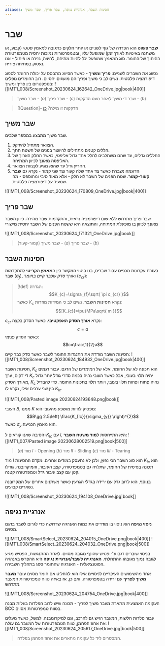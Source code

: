 ```yaml
---
aliases: חסינות השבר, אנרגיית נגיפה, שבר פריך, שבר משיך
---
```


# שבר

**שבר פשוט** הוא הפרדה של גוף לשניים או יותר חלקים כתגובה למאמץ *סטטי* (קבוע, או משתנה באיטיות לאורך זמן) שמופעל עליו, ובטמפרטורות נמוכות יחסית מטמפרטורת ההיתוך של החומר. סוג המאמץ שמופעל יכל להיות מתיחה, לחיצה, גזירה או פיתול - אנו נעסוק במתיחה צירית.

נסווג את השברים לשניים: **פריך ומשיך** - כאשר הסיווג מתבסס על יכולת החומר לספוג דיפורמציה פלסטית. נשים לב כי משיך ופריך הם מושגים יחסיים. רוב החומרים נופלים בספקטרום בין פריך ומשיך:
![[IMT1_008/Screenshot_20230624_162642_OneDrive.jpg|book|400]]
> שבר משיך - $(a)$
> שבר פריך - $(c)$
> שבר די משיך לאחר מעט הדקקות - $(b)$
> 

>[!Question]- הדקקות זו מילה? 
 > [כן](https://hebrew-academy.org.il/%D7%9C%D7%95%D7%97%D7%95%D7%AA-%D7%A0%D7%98%D7%99%D7%99%D7%AA-%D7%94%D7%A4%D7%95%D7%A2%D7%9C/?action=netiot&shoresh=%D7%93%D7%A7%D7%A7&binyan=60)

## שבר משיך
שבר משיך מתבצע במספר שלבים.
1. הצוואר מתחיל להידקק.
2. חללים קטנים מתחילים להיווצר בפנים של השטח חתך.
3. החללים גדלים, עד שהם משתלבים לחלל אחד גדול אליפטי, כאשר החלק הארוך של האליפסה מאונך לכיוון המתיחה.
4. החריץ גדל עד שהוא מגיע לקצוות הצוואר.
5. הדוגמה נשברת כאשר צד אחד שלה קעור וצד שני קמור - נקרא גם **שבר קעור-קמור**. שטח הפנים של השבר לא חלק - אלא מאוד סיבי ומחוספס - מה שמעיד על דיפורמציה פלסטית.

![[IMT1_008/Screenshot_20230624_170809_OneDrive.jpg|book|400]]


## שבר פריך

שבר פריך מתרחש ללא שום דיפורמציה נראית, והתקדמות שבר מהירה. כיוון השבר מאונך לכיוון בו מופעלת המתיחה, והתוצאה היא ששטח הפנים של השבר יחסית מישורי

![[IMT1_008/Screenshot_20230624_171321_OneDrive.jpg|book]]
> שבר משיך (קמור-קעור) - $(a)$
> שבר פריך - $(b)$

## חסינות השבר
בעזרת עקרונות מכניים עבור שברים, בנו ביטוי המקשר בין ה**מאמץ הקריטי** להתקדמות שבר ($\sigma_{f}$), ואורך *סדק שכבר קיים בחומר* ($c_{cr}$):

>[!def] הגדרה: 
>$$K_{c}=\sigma_{f}\sqrt{ \pi c_{cr} }$$
>כאשר $K_{c}$ נקרא **חסינות השבר**. נשים לב כי המידות מוזרות:
>$$[K_{c}]=\pu{MPa\sqrt{ m }}$$

$c_{cr}$ נקרא **אורך הסדק האפקטיבי**. כאשר הסדק בקצה:
$$c=a$$
כאשר הסדק פנימי:
$$c=\frac{1}{2}a$$

חסינות השבר מודדת את התנגדות החומר לשבר כאשר סדק כבר קיים:
![[IMT1_008/Screenshot_20230624_184932_OneDrive.jpg|book|400]]

חסינות השבר, $K_{c}$ הוא תכונה לא של החומר, אלא של המימדים של הדגם. עבור דגמים די דקים, ערך $K_{c}$ יהיה תלוי בעובי, אבל כאשר העובי נהיה בכמה סדרי גודל יותר גדול מאורך הסדק, $K_{c}$ נהיה פחות ופחות תלוי בעובי, ויותר תלוי בתכונות החומר. כדי להבדיל בין שני ערכים אילו, נקרא לו $K_{Ic}$.

![[IMT1_008/Pasted image 20230624193648.png|book]]

העובי $B$, ממנו $K$ מפסיק להיות מושפע מהעובי הוא:
$$B\gg 2.5\left( \frac{K_{Ic}}{\sigma_{y}} \right)^{2}$$
כאשר $\sigma_{y}$ הוא מאמץ הכניעה.

הסיבה שאנו קוראים ל-$K_{Ic}$ עם $I$, היא התייחסות ל**מוד משטח השבר**:
![[IMT1_007/Pasted image 20230628002519.png|book|500]]

> $(a)$ מוד $I$ - Opening
> $(b)$ מוד $II$ - Sliding
> $(c)$ מוד $III$ - Tearing

מוד $I$ הוא סוג השבר הכי נפוץ, ולכן לא נתעסק במודים אחרים. מקדם החסינות $K_{Ic}$ הוא תכונה בסיסית של החומר, שתלויה גם בטמפרטורה, קצב העיבור, והמיקרובנה. גודלו קטן עם קצב עיבור גדל וטמפרטורה קטנה.

בנוסף, הוא לרוב גדל עם ירידה בגדלי הגרעין כאשר משתנים אחרים של המקרובנה נשארים קבועים.

![[IMT1_008/Screenshot_20230624_194108_OneDrive.jpg|book]]

##  אנרגיית נגיפה
**ניסוי נגיפה** הוא ניסוי בו מודדים את כמות האנרגיה שדרושה כדי לגרום לשבר בדגם מסוים.

![[IMT1_008/SmartSelect_20230624_204015_OneDrive.png|book|400]]
![[IMT1_008/SmartSelect_20230624_204032_OneDrive.png|book|500]]

בניסוי שוברים דגם ע"י פטיש שהונף מגובה מסוים. לאחר ההתנגשות, הפטיש מגיע לגובה נמוך מגובהו ההתחלתי.
**האנרגייה לשבר/אנרגיית נגיפה** היא ההפרש באנרגיה הפוטנציאלית - האנרגיה שהחומר ספג בתהליך השבירה.

אחד מהשימושים העיקריים לניסויים אילו הוא להחליט אם חומר מסוים עובר **מעבר משיך לפריך**  עם ירידה בטמפרטורה, ואם כן, אז באיזה טווח טמפרטורות המעבר מתרחש.

![[IMT1_008/Screenshot_20230624_204754_OneDrive.jpg|book|400]]

העקומה האמצעית מתארת מעבר משיך לפריך - תכונה שיש לרוב הפלדות בעלות מבנה BCC בטווח טמפרטורות מסוים.

עבור פלדות חלשות, המעבר רגיש גם להרכב,  וגם למיקרומבנה. למשל, כאשר מעלים את אחוז הפחמן, טווח הטמפרטורות של המעבר גם עולה:
![[IMT1_008/Screenshot_20230624_205617_OneDrive.jpg|book|500]]
> המספרים ליד כל עקומה מתארים את אחוז הפחמן בפלדה.

 
 